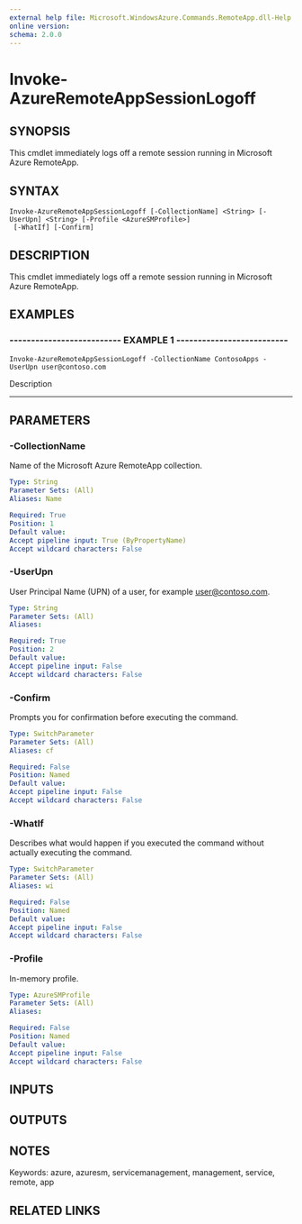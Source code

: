 ```yaml
---
external help file: Microsoft.WindowsAzure.Commands.RemoteApp.dll-Help.xml
online version: 
schema: 2.0.0
---
```


# Invoke-AzureRemoteAppSessionLogoff
## SYNOPSIS
This cmdlet immediately logs off a remote session running in Microsoft Azure RemoteApp.

## SYNTAX

```
Invoke-AzureRemoteAppSessionLogoff [-CollectionName] <String> [-UserUpn] <String> [-Profile <AzureSMProfile>]
 [-WhatIf] [-Confirm]
```

## DESCRIPTION
This cmdlet immediately logs off a remote session running in Microsoft Azure RemoteApp.

## EXAMPLES

### -------------------------- EXAMPLE 1 --------------------------
```
Invoke-AzureRemoteAppSessionLogoff -CollectionName ContosoApps -UserUpn user@contoso.com
```

Description

-----------

## PARAMETERS

### -CollectionName
Name of the Microsoft Azure RemoteApp collection.

```yaml
Type: String
Parameter Sets: (All)
Aliases: Name

Required: True
Position: 1
Default value: 
Accept pipeline input: True (ByPropertyName)
Accept wildcard characters: False
```

### -UserUpn
User Principal Name (UPN) of a user, for example user@contoso.com.

```yaml
Type: String
Parameter Sets: (All)
Aliases: 

Required: True
Position: 2
Default value: 
Accept pipeline input: False
Accept wildcard characters: False
```

### -Confirm
Prompts you for confirmation before executing the command.

```yaml
Type: SwitchParameter
Parameter Sets: (All)
Aliases: cf

Required: False
Position: Named
Default value: 
Accept pipeline input: False
Accept wildcard characters: False
```

### -WhatIf
Describes what would happen if you executed the command without actually executing the command.

```yaml
Type: SwitchParameter
Parameter Sets: (All)
Aliases: wi

Required: False
Position: Named
Default value: 
Accept pipeline input: False
Accept wildcard characters: False
```

### -Profile
In-memory profile.

```yaml
Type: AzureSMProfile
Parameter Sets: (All)
Aliases: 

Required: False
Position: Named
Default value: 
Accept pipeline input: False
Accept wildcard characters: False
```

## INPUTS

## OUTPUTS

## NOTES
Keywords: azure, azuresm, servicemanagement, management, service, remote, app

## RELATED LINKS

